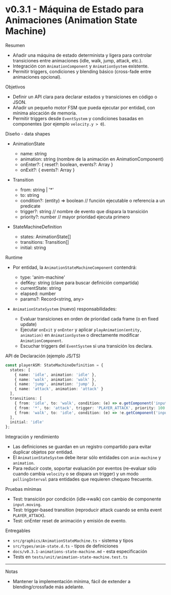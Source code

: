 # v0.3.1 - Máquina de Estado para Animaciones (Animation State Machine)

Resumen

- Añadir una máquina de estado determinista y ligera para controlar transiciones entre animaciones (idle, walk, jump, attack, etc.).
- Integración con `AnimationComponent` y `AnimationSystem` existente.
- Permitir triggers, condiciones y blending básico (cross-fade entre animaciones opcional).

Objetivos

- Definir un API clara para declarar estados y transiciones en código o JSON.
- Añadir un pequeño motor FSM que pueda ejecutar por entidad, con mínima alocación de memoria.
- Permitir triggers desde `EventSystem` y condiciones basadas en componentes (por ejemplo `velocity.y > 0`).

Diseño - data shapes

- AnimationState
  - name: string
  - animation: string (nombre de la animación en AnimationComponent)
  - onEnter?: { reset?: boolean, events?: Array<string> }
  - onExit?: { events?: Array<string> }

- Transition
  - from: string | '*'
  - to: string
  - condition?: (entity) => boolean  // función ejecutable o referencia a un predicate
  - trigger?: string // nombre de evento que dispara la transición
  - priority?: number // mayor prioridad ejecuta primero

- StateMachineDefinition
  - states: AnimationState[]
  - transitions: Transition[]
  - initial: string

Runtime

- Por entidad, la `AnimationStateMachineComponent` contendrá:
  - type: 'anim-machine'
  - defKey: string (clave para buscar definición compartida)
  - currentState: string
  - elapsed: number
  - params?: Record<string, any>

- `AnimationStateSystem` (nuevo) responsabilidades:
  - Evaluar transiciones en orden de prioridad cada frame (o en fixed update)
  - Ejecutar `onExit` y `onEnter` y aplicar `playAnimation(entity, animation)` en `AnimationSystem` o directamente modificar `AnimationComponent`.
  - Escuchar triggers del `EventSystem` si una transición los declara.

API de Declaración (ejemplo JS/TS)

```ts
const playerASM: StateMachineDefinition = {
  states: [
    { name: 'idle', animation: 'idle' },
    { name: 'walk', animation: 'walk' },
    { name: 'jump', animation: 'jump' },
    { name: 'attack', animation: 'attack' }
  ],
  transitions: [
    { from: 'idle', to: 'walk', condition: (e) => e.getComponent('input')?.moving },
    { from: '*', to: 'attack', trigger: 'PLAYER_ATTACK', priority: 100 },
    { from: 'walk', to: 'idle', condition: (e) => !e.getComponent('input')?.moving }
  ],
  initial: 'idle'
};
```

Integración y rendimiento

- Las definiciones se guardan en un registro compartido para evitar duplicar objetos por entidad.
- El `AnimationStateSystem` debe iterar sólo entidades con `anim-machine` y `animation`.
- Para reducir coste, soportar evaluación por eventos (re-evaluar sólo cuando cambia `velocity` o se dispara un trigger) y un modo `pollingInterval` para entidades que requieren chequeo frecuente.

Pruebas mínimas

- Test: transición por condición (idle->walk) con cambio de componente `input.moving`.
- Test: trigger-based transition (reproducir attack cuando se emita event `PLAYER_ATTACK`).
- Test: onEnter reset de animación y emisión de evento.

Entregables

- `src/graphics/AnimationStateMachine.ts` - sistema y tipos
- `src/types/anim-state.d.ts` - tipos de definiciones
- `docs/v0.3.1-animations-state-machine.md` - esta especificación
- Tests en `tests/unit/animation-state-machine.test.ts`

---

Notas

- Mantener la implementación mínima, fácil de extender a blending/crossfade más adelante.
